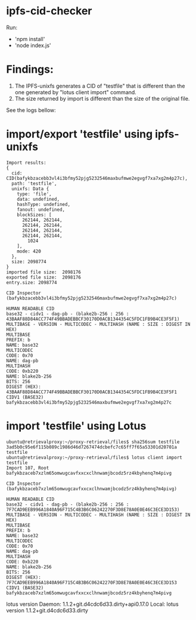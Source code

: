 # ipfs-cid-checker

Run:
 - 'npm install'
 - 'node index.js'

# Findings:

1. The IPFS-unixfs generates a CID of "testfile" that is different than the one generated by "lotus client import" command. 
2. The size returned by import is different than the size of the original file. 

See the logs bellow:

# import/export 'testfile' using ipfs-unixfs
```
Import results:
{
  cid: CID(bafykbzacebb3vl4i3bfmy52pjg5232546maxbufmwe2egvgf7xa7xg2m4p27c),
  path: 'testfile',
  unixfs: Data {
    type: 'file',
    data: undefined,
    hashType: undefined,
    fanout: undefined,
    blockSizes: [
      262144, 262144,
      262144, 262144,
      262144, 262144,
      262144, 262144,
        1024
    ],
    mode: 420
  },
  size: 2098774
}
imported file size:  2098176
exported file size:  2098176
entry.size: 2098774
```
```
CID Inspector (bafykbzacebb3vl4i3bfmy52pjg5232546maxbufmwe2egvgf7xa7xg2m4p27c)

HUMAN READABLE CID
base32 - cidv1 - dag-pb - (blake2b-256 : 256 : 43BAAF88D84ACC774F49BBADEBBCF30170D0ACB1344354C5FDC1FB9B4CE3F5F1)
MULTIBASE - VERSION - MULTICODEC - MULTIHASH (NAME : SIZE : DIGEST IN HEX)
MULTIBASE
PREFIX: b
NAME: base32
MULTICODEC
CODE: 0x70
NAME: dag-pb
MULTIHASH
CODE: 0xb220
NAME: blake2b-256
BITS: 256
DIGEST (HEX): 43BAAF88D84ACC774F49BBADEBBCF30170D0ACB1344354C5FDC1FB9B4CE3F5F1
CIDV1 (BASE32)
bafykbzacebb3vl4i3bfmy52pjg5232546maxbufmwe2egvgf7xa7xg2m4p27c
```

# import 'testfile' using Lotus
```
ubuntu@retrievalproxy:~/proxy-retrieval/files$ sha256sum testfile
3ad5b0c95e6f115b089c1986d46d7267474dcbefc7c65ff7f65a53301d20701a  testfile
ubuntu@retrievalproxy:~/proxy-retrieval/files$ lotus client import testfile
Import 107, Root bafykbzaceb7xzlm65omwugcavfxxcxclhnwamjbcodz5rz4kbyhenq7m4pivg
```
```
CID Inspector (bafykbzaceb7xzlm65omwugcavfxxcxclhnwamjbcodz5rz4kbyhenq7m4pivg)

HUMAN READABLE CID
base32 - cidv1 - dag-pb - (blake2b-256 : 256 : 7F7CAD9EEB996A1840A96F715C4B3B6C06242270F3D8E78A0E0E46C3ECE3D153)
MULTIBASE - VERSION - MULTICODEC - MULTIHASH (NAME : SIZE : DIGEST IN HEX)
MULTIBASE
PREFIX: b
NAME: base32
MULTICODEC
CODE: 0x70
NAME: dag-pb
MULTIHASH
CODE: 0xb220
NAME: blake2b-256
BITS: 256
DIGEST (HEX): 7F7CAD9EEB996A1840A96F715C4B3B6C06242270F3D8E78A0E0E46C3ECE3D153
CIDV1 (BASE32)
bafykbzaceb7xzlm65omwugcavfxxcxclhnwamjbcodz5rz4kbyhenq7m4pivg
```

lotus version
Daemon:  1.1.2+git.d4cdc6d33.dirty+api0.17.0
Local: lotus version 1.1.2+git.d4cdc6d33.dirty
